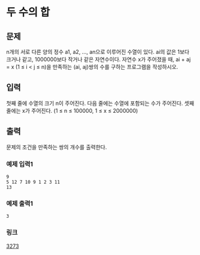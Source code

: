 # 두 수의 합

## 문제

n개의 서로 다른 양의 정수 a1, a2, ..., an으로 이루어진 수열이 있다. ai의 값은 1보다 크거나 같고, 1000000보다 작거나 같은 자연수이다. 자연수 x가 주어졌을 때, ai + aj = x (1 ≤ i < j ≤ n)을 만족하는 (ai, aj)쌍의 수를 구하는 프로그램을 작성하시오.

## 입력

첫째 줄에 수열의 크기 n이 주어진다. 다음 줄에는 수열에 포함되는 수가 주어진다. 셋째 줄에는 x가 주어진다. (1 ≤ n ≤ 100000, 1 ≤ x ≤ 2000000)

## 출력

문제의 조건을 만족하는 쌍의 개수를 출력한다.

### 예제 입력1

```
9
5 12 7 10 9 1 2 3 11
13
```

### 예제 출력1

```
3
```

### 링크

<a href="https://www.acmicpc.net/problem/3273" target="_blank">3273</a>